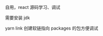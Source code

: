<!--
 * @Author: zhangfengfei
 * @Date: 2022-12-08 11:54:22
 * @LastEditTime: 2022-12-08 14:00:17
 * @LastEditors: zhangfengfei
-->

自用，react 源码学习、调试

需要安装 jdk

yarn link 创建软链指向 packages 的包方便调试
